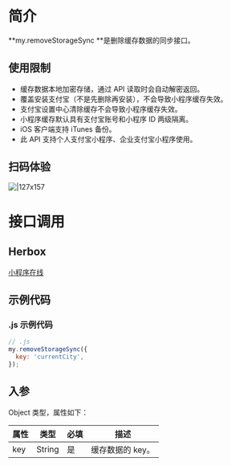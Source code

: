 
# 简介
**my.removeStorageSync **是删除缓存数据的同步接口。

## 使用限制

- 缓存数据本地加密存储，通过 API 读取时会自动解密返回。
- 覆盖安装支付宝（不是先删除再安装），不会导致小程序缓存失效。
- 支付宝设置中心清除缓存不会导致小程序缓存失效。
- 小程序缓存默认具有支付宝账号和小程序 ID 两级隔离。
- iOS 客户端支持 iTunes 备份。
- 此 API 支持个人支付宝小程序、企业支付宝小程序使用。

## 扫码体验
![|127x157](https://gw.alipayobjects.com/zos/skylark-tools/public/files/0ae08664c7247411e783ba3a881fe691.jpeg#align=left&display=inline&height=157&margin=%5Bobject%20Object%5D&originHeight=157&originWidth=127&status=done&style=none&width=127)

# 接口调用

## Herbox
[小程序在线](https://herbox-embed.alipay.com/s/doc-storage?&chInfo=openhome-doc) 

## 示例代码

### .js 示例代码
```javascript
// .js
my.removeStorageSync({
  key: 'currentCity',
});
```

## 入参
Object 类型，属性如下：

| **属性** | **类型** | **必填** | **描述** |
| --- | --- | --- | --- |
| key | String | 是 | 缓存数据的 key。 |

